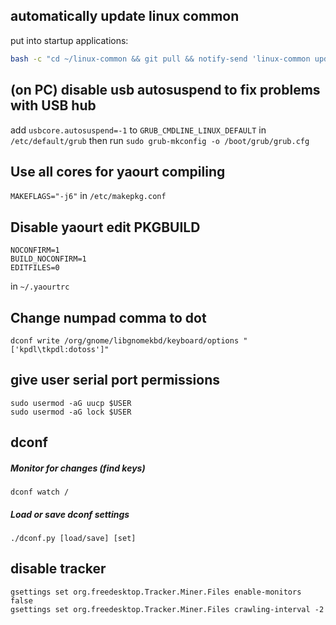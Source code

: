 ## automatically update linux common
put into startup applications:
```bash
bash -c "cd ~/linux-common && git pull && notify-send 'linux-common updated'"
```

## (on PC) disable usb autosuspend to fix problems with USB hub
add `usbcore.autosuspend=-1` to `GRUB_CMDLINE_LINUX_DEFAULT` in `/etc/default/grub`
then run `sudo grub-mkconfig -o /boot/grub/grub.cfg`

## Use all cores for yaourt compiling
`MAKEFLAGS="-j6"` in `/etc/makepkg.conf`

## Disable yaourt edit PKGBUILD
```
NOCONFIRM=1
BUILD_NOCONFIRM=1
EDITFILES=0
```
in `~/.yaourtrc`

## Change numpad comma to dot
```
dconf write /org/gnome/libgnomekbd/keyboard/options "['kpdl\tkpdl:dotoss']"
```

## give user serial port permissions
```
sudo usermod -aG uucp $USER
sudo usermod -aG lock $USER
```

## dconf

##### Monitor for changes (find keys)
```
dconf watch /
```

##### Load or save dconf settings
```
./dconf.py [load/save] [set]
```

## disable tracker
```
gsettings set org.freedesktop.Tracker.Miner.Files enable-monitors false
gsettings set org.freedesktop.Tracker.Miner.Files crawling-interval -2
```
